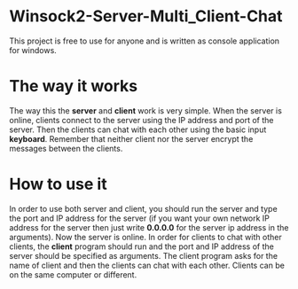 # Winsock2-Server-Multi_Client-Chat
This project is free to use for anyone and is written as console application for windows.

# The way it works
The way this the **server** and **client** work is very simple. When the server is online, clients connect to the server using the IP address and port of the server. Then the clients can chat with each other using the basic input **keyboard**. Remember that neither client nor the server encrypt the messages between the clients.

# How to use it
In order to use both server and client, you should run the server and type the port and IP address for the server (if you want your own network IP address for the server then just write **0.0.0.0** for the server ip address in the arguments). Now the server is online. In order for clients to chat with other clients, the **client** program should run and the port and IP address of the server should be specified as arguments. The client program asks for the name of client and then the clients can chat with each other.
Clients can be on the same computer or different.
